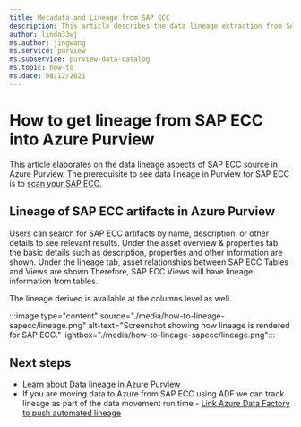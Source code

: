 ```yaml
---
title: Metadata and Lineage from SAP ECC
description: This article describes the data lineage extraction from SAP ECC source.
author: linda33wj
ms.author: jingwang
ms.service: purview
ms.subservice: purview-data-catalog
ms.topic: how-to
ms.date: 08/12/2021
---
```

# How to get lineage from SAP ECC into Azure Purview

This article elaborates on the data lineage aspects of SAP ECC source in Azure Purview. The prerequisite to see data lineage in Purview for SAP ECC is to [scan your SAP ECC.](../purview/register-scan-sapecc-source.md) 

## Lineage of SAP ECC artifacts in Azure Purview

Users can search for SAP ECC artifacts by name, description, or other details to see relevant results. Under the asset overview & properties tab the basic details such as description, properties and other information are shown. Under the lineage tab, asset relationships between SAP ECC Tables and Views are shown.Therefore, SAP ECC Views will have lineage information from tables. 

The lineage derived is available at the columns level as well.

:::image type="content" source="./media/how-to-lineage-sapecc/lineage.png" alt-text="Screenshot showing how lineage is rendered for SAP ECC." lightbox="./media/how-to-lineage-sapecc/lineage.png":::


## Next steps

- [Learn about Data lineage in Azure Purview](catalog-lineage-user-guide.md)
- If you are moving data to Azure from SAP ECC using ADF we can track lineage as part of the data movement run time - [Link Azure Data Factory to push automated lineage](how-to-link-azure-data-factory.md)
